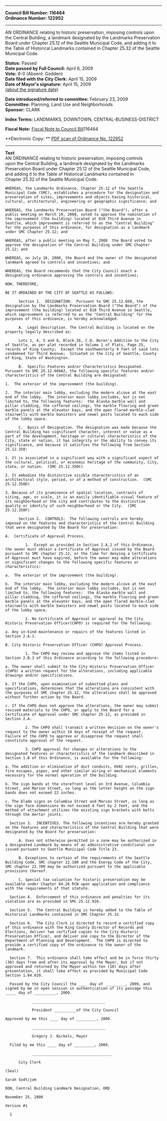 * * * * *  
  
**Council Bill Number: [](#h0)[](#h2)116464**   
**Ordinance Number: 122952**  
  
* * * * *  
  
AN ORDINANCE relating to historic preservation, imposing controls upon the Central Building, a landmark designated by the Landmarks Preservation Board under Chapter 25.12 of the Seattle Municipal Code, and adding it to the Table of Historical Landmarks contained in Chapter 25.32 of the Seattle Municipal Code.  
  
**Status:** Passed   
**Date passed by Full Council:** April 6, 2009   
**Vote:** 8-0 (Absent: Godden)   
**Date filed with the City Clerk:** April 15, 2009   
**Date of Mayor's signature:** April 15, 2009   
[(about the signature date)](/~public/approvaldate.htm)   
  
  
**Date introduced/referred to committee:** February 23, 2009   
**Committee:** Planning, Land Use and Neighborhoods   
**Sponsor:** CLARK   
  
**Index Terms:** LANDMARKS, DOWNTOWN, CENTRAL-BUSINESS-DISTRICT  
  
**Fiscal Note:** [Fiscal Note to Council Bill](http://clerk.seattle.gov/~public/fnote/116464.htm)[](#h1)[](#h3)116464  
  
**Electronic Copy: ** [PDF scan of Ordinance No. 122952](/~archives/Ordinances/Ord_122952.pdf)  
  
* * * * *  
  
**Text**  
    AN ORDINANCE relating to historic preservation, imposing controls  
    upon the Central Building, a landmark designated by the Landmarks  
    Preservation Board under Chapter 25.12 of the Seattle Municipal Code,  
    and adding it to the Table of Historical Landmarks contained in  
    Chapter 25.32 of the Seattle Municipal Code.  
  
    WHEREAS, the Landmarks Ordinance, Chapter 25.12 of the Seattle  
    Municipal Code (SMC), establishes a procedure for the designation and  
    preservation of sites, improvements and objects having historical,  
    cultural, architectural, engineering or geographic significance; and  
  
    WHEREAS, the Landmarks Preservation Board ("the Board"), after a  
    public meeting on March 19, 2008, voted to approve the nomination of  
    the improvement (the building) located at 810 Third Avenue in  
    Seattle, which improvement is referred to as the "Central Building"  
    for the purposes of this ordinance, for designation as a landmark  
    under SMC Chapter 25.12; and  
  
    WHEREAS, after a public meeting on May 7, 2008  the Board voted to  
    approve the designation of the Central Building under SMC Chapter  
    25.12; and  
  
    WHEREAS, on July 16, 2008, the Board and the owner of the designated  
    landmark agreed to controls and incentives; and  
  
    WHEREAS, the Board recommends that the City Council enact a  
    designating ordinance approving the controls and incentives;  
  
    NOW, THEREFORE,  
  
    BE IT ORDAINED BY THE CITY OF SEATTLE AS FOLLOWS:  
  
          Section 1.  DESIGNATION:  Pursuant to SMC 25.12.660, the  
    designation by the Landmarks Preservation Board ("the Board") of the  
    improvement (the building) located at 810 Third Avenue in Seattle,  
    which improvement is referred to as the "Central Building" for the  
    purposes of this ordinance, is hereby acknowledged.  
  
          A.  Legal Description. The Central Building is located on the  
    property legally described as:  
  
          Lots 1, 4, 5 and 8, Block 26, C.D. Boren's Addition to the City  
    of Seattle, as per plat recorded in Volume 1 of Plats, Page 25,  
    records of King County;  Except the southwesterly 9 feet of said lots  
    condemned for Third Avenue;  Situated in the City of Seattle, County  
    of King, State of Washington.  
  
          B.  Specific Features and/or Characteristics Designated.  
    Pursuant to SMC 25.12.660A2, the following specific features and/or  
    characteristics of the Central Building are designated:  
  
    1.  The exterior of the improvement (the building).  
  
    2.  The interior main lobby, excluding the modern alcove at the east  
    end of the lobby.  The interior main lobby includes, but is not  
    limited to, the following features:  the Alaska marble wall and  
    pillar cladding, the coffered ceilings, the marble flooring and green  
    marble panels at the elevator bays, and the open flared marble-clad  
    stairwells with marble banisters and newel posts located to each side  
    of the lobby space.  
  
          C.  Basis of Designation. The designation was made because the  
    Central Building has significant character, interest or value as a  
    part of the development, heritage or cultural characteristics of the  
    City, state or nation, it has integrity or the ability to convey its  
    significance, and because it satisfies the following from Section  
    25.12.350:  
  
    1. It is associated in a significant way with a significant aspect of  
    the cultural, political, or economic heritage of the community, City,  
    state, or nation.  (SMC 25.12.350C)  
  
    2. It embodies the distinctive visible characteristics of an  
    architectural style, period, or of a method of construction.  (SMC  
    25.12.350D)  
  
    3. Because of its prominence of spatial location, contrasts of  
    siting, age, or scale, it is an easily identifiable visual feature of  
    its neighborhood or the city and contributes to the distinctive  
    quality or identity of such neighborhood or the City.  (SMC  
    25.12.350F)  
  
          Section 2.  CONTROLS:  The following controls are hereby  
    imposed on the features and characteristics of the Central Building  
    that were designated by the Board for preservation:  
  
    A.  Certificate of Approval Process.  
  
             1.  Except as provided in Section 2.A.2 of this Ordinance,  
    the owner must obtain a Certificate of Approval issued by the Board  
    pursuant to SMC chapter 25.12, or the time for denying a Certificate  
    of Approval must have expired, before the owner may make alterations  
    or significant changes to the following specific features or  
    characteristics:  
  
    a.  The exterior of the improvement (the building).  
  
    b.  The interior main lobby, excluding the modern alcove at the east  
    end of the lobby.  The interior main lobby includes, but is not  
    limited to, the following features:  the Alaska marble wall and  
    pillar cladding, the coffered ceilings, the marble flooring and green  
    marble panels at the elevator bays, and the open flared marble-clad  
    stairwells with marble banisters and newel posts located to each side  
    of the lobby space.  
  
             2. No Certificate of Approval or approval by the City  
    Historic Preservation Officer(CHPO) is required for the following:  
  
    a. Any in-kind maintenance or repairs of the features listed in  
    Section 2.A.1.  
  
    B. City Historic Preservation Officer (CHPO) Approval Process.  
  
             1. The CHPO may review and approve the items listed in  
    Section 2.B.3 of this Ordinance according to the following procedure:  
  
    a. The owner shall submit to the City Historic Preservation Officer  
    (CHPO) a written request for the alterations, including applicable  
    drawings and/or specifications.  
  
    b. If the CHPO, upon examination of submitted plans and  
    specifications, determines that the alterations are consistent with  
    the purposes of SMC chapter 25.12, the alterations shall be approved  
    without further action by the Board.  
  
    c. If the CHPO does not approve the alterations, the owner may submit  
    revised materials to the CHPO, or apply to the Board for a  
    Certificate of Approval under SMC chapter 25.12, as provided in  
    Section 2.A.  
  
             2. The CHPO shall transmit a written decision on the owner's  
    request to the owner within 14 days of receipt of the request.  
    Failure of the CHPO to approve or disapprove the request shall  
    constitute approval of the request.  
  
             3. CHPO approval for changes or alterations to the  
    designated features or characteristics of the landmark described in  
    Section 1.B of this Ordinance, is available for the following:  
  
    a. The addition or elimination of duct conduits, HVAC vents, grilles,  
    fire escapes, pipes, and other similar wiring or mechanical elements  
    necessary for the normal operation of the building.  
  
    b. The sign bands at the storefront level on 3rd Avenue, Columbia  
    Street, and Marion Street, so long as the letter height on the sign  
    bands does not exceed 22 inches.  
  
    c. The blade signs on Columbia Street and Marion Street, so long as  
    the sign face dimensions do not exceed 4 feet by 2 feet, and the  
    method of attachment utilizes the existing sign brackets with bolts  
    through the mortar joints.  
  
      Section 3.  INCENTIVES. The following incentives are hereby granted  
    on the features and characteristics of the Central Building that were  
    designated by the Board for preservation:  
  
          A. Uses not otherwise permitted in a zone may be authorized in  
    a designated Landmark by means of an administrative conditional use  
    issued pursuant to Seattle Municipal Code Title 23.  
  
          B. Exceptions to certain of the requirements of the Seattle  
    Building Code, SMC chapter 22.100 and the Energy Code of the City,  
    SMC chapter 22.700 may be authorized pursuant to the applicable  
    provisions thereof.  
  
          C. Special tax valuation for historic preservation may be  
    available under Chapter 84.26 RCW upon application and compliance  
    with the requirements of that statute.  
  
      Section 4.  Enforcement of this ordinance and penalties for its  
    violation are as provided in SMC 25.12.910.  
  
      Section 5.  The Central Building is hereby added to the Table of  
    Historical Landmarks contained in SMC Chapter 25.32.  
  
      Section 6.  The City Clerk is directed to record a certified copy  
    of this ordinance with the King County Director of Records and  
    Elections, deliver two certified copies to the City Historic  
    Preservation Officer, and deliver one copy to the Director of the  
    Department of Planning and Development.  The CHPO is directed to  
    provide a certified copy of the ordinance to the owner of the  
    landmark.  
  
      Section 7.  This ordinance shall take effect and be in force thirty  
    (30) days from and after its approval by the Mayor, but if not  
    approved and returned by the Mayor within ten (10) days after  
    presentation, it shall take effect as provided by Municipal Code  
    Section 1.04.020.  
  
      Passed by the City Council the ____ day of _________, 2009, and  
    signed by me in open session in authentication of its passage this  
    _____ day of __________, 2009.  
  
                _________________________________  
  
                President __________of the City Council  
  
    Approved by me this ____ day of _________, 2009.  
  
                _________________________________  
  
                Gregory J. Nickels, Mayor  
  
      Filed by me this ____ day of _________, 2009.  
  
                ____________________________________  
  
          City Clerk  
  
    (Seal)  
  
    Sarah Sodt/jom  
  
    DON, Central Building Landmark Designation, ORD  
  
    November 25, 2008  
  
    Version #1  
  
      1  
